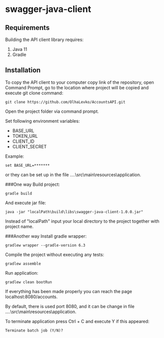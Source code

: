 # swagger-java-client


## Requirements

Building the API client library requires:
1. Java 11
2. Gradle

## Installation

To copy the API client to your computer copy link of the repository, open Command Prompt, go to the location where project will be copied and execute git clone command:

```shell
git clone https://github.com/OlhaLevko/AccountsAPI.git
```

Open the project folder via command prompt.

Set following environment variables:
* BASE_URL
* TOKEN_URL
* CLIENT_ID
* CLIENT_SECRET

Example:

```shell
set BASE_URL=*******
```

or they can be set up in the file ..\..\src\main\resources\application.

###One way 
Build project:
```shell
gradle build
```

And execute jar file: 

```shell
java -jar "localPath\build\libs\swagger-java-client-1.0.0.jar"
```

Instead of "localPath" input your local directory to the project together with project name.

###Another way
Install gradle wrapper:

```shell
gradlew wrapper --gradle-version 6.3
```
Compile the project without executing any tests:
```shell
gradlew assemble
```

Run application:
```shell
gradlew clean bootRun
```

If everything has been made properly you can reach the page localhost:8080/accounts.

By default, there is used port 8080, and it can be change in file ..\..\src\main\resources\application.

To terminate application press Ctrl + C and execute Y if this appeared:

```shell
Terminate batch job (Y/N)?
```